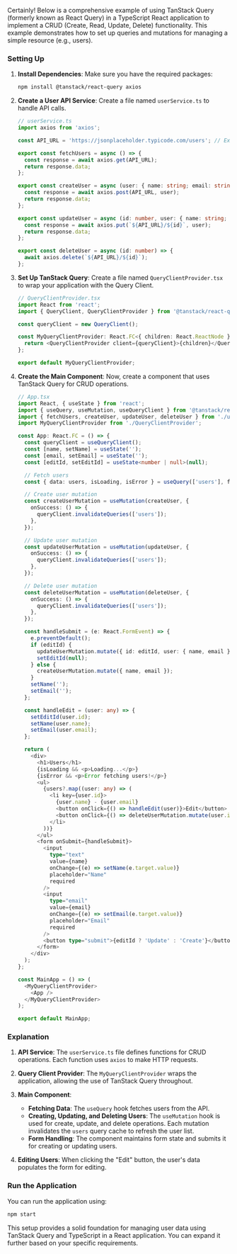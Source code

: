 Certainly! Below is a comprehensive example of using TanStack Query (formerly known as React Query) in a TypeScript React application to implement a CRUD (Create, Read, Update, Delete) functionality. This example demonstrates how to set up queries and mutations for managing a simple resource (e.g., users).

### Setting Up

1. **Install Dependencies**:
   Make sure you have the required packages:
   ```bash
   npm install @tanstack/react-query axios
   ```

2. **Create a User API Service**:
   Create a file named `userService.ts` to handle API calls.

   ```typescript
   // userService.ts
   import axios from 'axios';

   const API_URL = 'https://jsonplaceholder.typicode.com/users'; // Example API

   export const fetchUsers = async () => {
     const response = await axios.get(API_URL);
     return response.data;
   };

   export const createUser = async (user: { name: string; email: string }) => {
     const response = await axios.post(API_URL, user);
     return response.data;
   };

   export const updateUser = async (id: number, user: { name: string; email: string }) => {
     const response = await axios.put(`${API_URL}/${id}`, user);
     return response.data;
   };

   export const deleteUser = async (id: number) => {
     await axios.delete(`${API_URL}/${id}`);
   };
   ```

3. **Set Up TanStack Query**:
   Create a file named `QueryClientProvider.tsx` to wrap your application with the Query Client.

   ```typescript
   // QueryClientProvider.tsx
   import React from 'react';
   import { QueryClient, QueryClientProvider } from '@tanstack/react-query';

   const queryClient = new QueryClient();

   const MyQueryClientProvider: React.FC<{ children: React.ReactNode }> = ({ children }) => {
     return <QueryClientProvider client={queryClient}>{children}</QueryClientProvider>;
   };

   export default MyQueryClientProvider;
   ```

4. **Create the Main Component**:
   Now, create a component that uses TanStack Query for CRUD operations.

   ```typescript
   // App.tsx
   import React, { useState } from 'react';
   import { useQuery, useMutation, useQueryClient } from '@tanstack/react-query';
   import { fetchUsers, createUser, updateUser, deleteUser } from './userService';
   import MyQueryClientProvider from './QueryClientProvider';

   const App: React.FC = () => {
     const queryClient = useQueryClient();
     const [name, setName] = useState('');
     const [email, setEmail] = useState('');
     const [editId, setEditId] = useState<number | null>(null);

     // Fetch users
     const { data: users, isLoading, isError } = useQuery(['users'], fetchUsers);

     // Create user mutation
     const createUserMutation = useMutation(createUser, {
       onSuccess: () => {
         queryClient.invalidateQueries(['users']);
       },
     });

     // Update user mutation
     const updateUserMutation = useMutation(updateUser, {
       onSuccess: () => {
         queryClient.invalidateQueries(['users']);
       },
     });

     // Delete user mutation
     const deleteUserMutation = useMutation(deleteUser, {
       onSuccess: () => {
         queryClient.invalidateQueries(['users']);
       },
     });

     const handleSubmit = (e: React.FormEvent) => {
       e.preventDefault();
       if (editId) {
         updateUserMutation.mutate({ id: editId, user: { name, email } });
         setEditId(null);
       } else {
         createUserMutation.mutate({ name, email });
       }
       setName('');
       setEmail('');
     };

     const handleEdit = (user: any) => {
       setEditId(user.id);
       setName(user.name);
       setEmail(user.email);
     };

     return (
       <div>
         <h1>Users</h1>
         {isLoading && <p>Loading...</p>}
         {isError && <p>Error fetching users!</p>}
         <ul>
           {users?.map((user: any) => (
             <li key={user.id}>
               {user.name} - {user.email}
               <button onClick={() => handleEdit(user)}>Edit</button>
               <button onClick={() => deleteUserMutation.mutate(user.id)}>Delete</button>
             </li>
           ))}
         </ul>
         <form onSubmit={handleSubmit}>
           <input
             type="text"
             value={name}
             onChange={(e) => setName(e.target.value)}
             placeholder="Name"
             required
           />
           <input
             type="email"
             value={email}
             onChange={(e) => setEmail(e.target.value)}
             placeholder="Email"
             required
           />
           <button type="submit">{editId ? 'Update' : 'Create'}</button>
         </form>
       </div>
     );
   };

   const MainApp = () => (
     <MyQueryClientProvider>
       <App />
     </MyQueryClientProvider>
   );

   export default MainApp;
   ```

### Explanation

1. **API Service**: The `userService.ts` file defines functions for CRUD operations. Each function uses `axios` to make HTTP requests.

2. **Query Client Provider**: The `MyQueryClientProvider` wraps the application, allowing the use of TanStack Query throughout.

3. **Main Component**: 
   - **Fetching Data**: The `useQuery` hook fetches users from the API.
   - **Creating, Updating, and Deleting Users**: The `useMutation` hook is used for create, update, and delete operations. Each mutation invalidates the `users` query cache to refresh the user list.
   - **Form Handling**: The component maintains form state and submits it for creating or updating users.

4. **Editing Users**: When clicking the "Edit" button, the user's data populates the form for editing.

### Run the Application

You can run the application using:

```bash
npm start
```

This setup provides a solid foundation for managing user data using TanStack Query and TypeScript in a React application. You can expand it further based on your specific requirements.